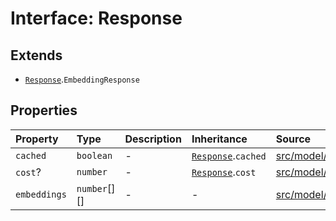 # Interface: Response

## Extends

- [`Response`](../../Base/interfaces/Response.md).`EmbeddingResponse`

## Properties

| Property | Type | Description | Inheritance | Source |
| :------ | :------ | :------ | :------ | :------ |
| `cached` | `boolean` | - | [`Response`](../../Base/interfaces/Response.md).`cached` | [src/model/types.ts:36](https://github.com/dexaai/llm-tools/blob/5018eae/src/model/types.ts#L36) |
| `cost`? | `number` | - | [`Response`](../../Base/interfaces/Response.md).`cost` | [src/model/types.ts:37](https://github.com/dexaai/llm-tools/blob/5018eae/src/model/types.ts#L37) |
| `embeddings` | `number`[][] | - | - | [src/model/types.ts:136](https://github.com/dexaai/llm-tools/blob/5018eae/src/model/types.ts#L136) |
